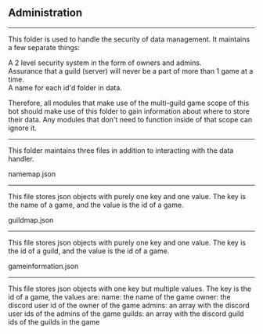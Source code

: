 ## Administration

-----------------

This folder is used to handle the security of data management. It maintains a few separate things:

A 2 level security system in the form of owners and admins.  
Assurance that a guild (server) will never be a part of more than 1 game at a time.  
A name for each id'd folder in data.  

Therefore, all modules that make use of the multi-guild game scope of this bot should make use of this folder to gain information about where to store their data. Any modules that don't need to function inside of that scope can ignore it.

-----------------

This folder maintains three files in addition to interacting with the data handler.

namemap.json

------------
This file stores json objects with purely one key and one value. The key is the name of a game, and the value is the id of a game.

guildmap.json

--------------
This file stores json objects with purely one key and one value. The key is the id of a guild, and the value is the id of a game.

gameinformation.json

--------------------
This file stores json objects with one key but multiple values. The key is the id of a game, the values are:
name: the name of the game
owner: the discord user id of the owner of the game
admins: an array with the discord user ids of the admins of the game
guilds: an array with the discord guild ids of the guilds in the game